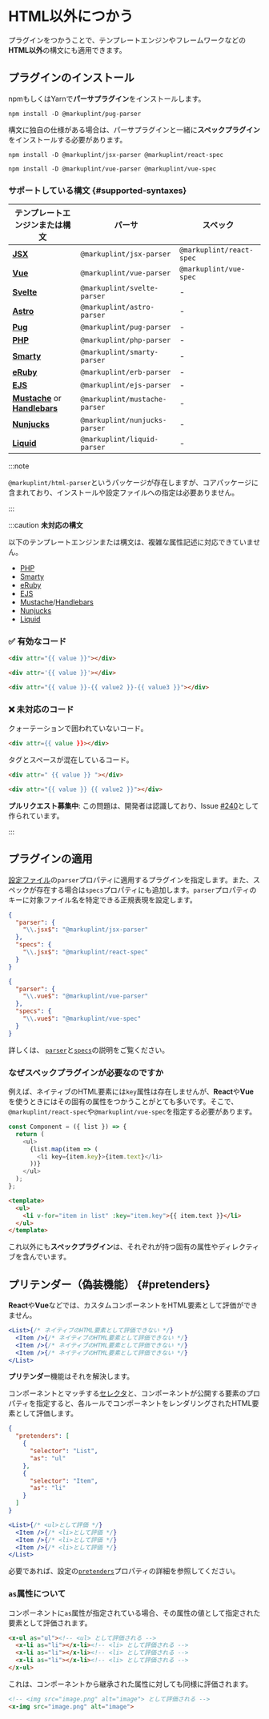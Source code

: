 # HTML以外につかう

プラグインをつかうことで、テンプレートエンジンやフレームワークなどの**HTML以外**の構文にも適用できます。

## プラグインのインストール

npmもしくはYarnで**パーサプラグイン**をインストールします。

```shell npm2yarn
npm install -D @markuplint/pug-parser
```

構文に独自の仕様がある場合は、パーサプラグインと一緒に**スペックプラグイン**をインストールする必要があります。

```shell npm2yarn
npm install -D @markuplint/jsx-parser @markuplint/react-spec
```

```shell npm2yarn
npm install -D @markuplint/vue-parser @markuplint/vue-spec
```

### サポートしている構文 {#supported-syntaxes}

| テンプレートエンジンまたは構文                                                             | パーサ                        | スペック                 |
| ------------------------------------------------------------------------------------------ | ----------------------------- | ------------------------ |
| [**JSX**](https://react.dev/learn/writing-markup-with-jsx)                                 | `@markuplint/jsx-parser`      | `@markuplint/react-spec` |
| [**Vue**](https://vuejs.org/)                                                              | `@markuplint/vue-parser`      | `@markuplint/vue-spec`   |
| [**Svelte**](https://svelte.dev/)                                                          | `@markuplint/svelte-parser`   | -                        |
| [**Astro**](https://astro.build/)                                                          | `@markuplint/astro-parser`    | -                        |
| [**Pug**](https://pugjs.org/)                                                              | `@markuplint/pug-parser`      | -                        |
| [**PHP**](https://www.php.net/)                                                            | `@markuplint/php-parser`      | -                        |
| [**Smarty**](https://www.smarty.net/)                                                      | `@markuplint/smarty-parser`   | -                        |
| [**eRuby**](https://docs.ruby-lang.org/en/master/ERB.html)                                 | `@markuplint/erb-parser`      | -                        |
| [**EJS**](https://ejs.co/)                                                                 | `@markuplint/ejs-parser`      | -                        |
| [**Mustache**](https://mustache.github.io/) or [**Handlebars**](https://handlebarsjs.com/) | `@markuplint/mustache-parser` | -                        |
| [**Nunjucks**](https://mozilla.github.io/nunjucks/)                                        | `@markuplint/nunjucks-parser` | -                        |
| [**Liquid**](https://liquidjs.com/)                                                        | `@markuplint/liquid-parser`   | -                        |

:::note

`@markuplint/html-parser`というパッケージが存在しますが、コアパッケージに含まれており、インストールや設定ファイルへの指定は必要ありません。

:::

:::caution **未対応の構文**

以下のテンプレートエンジンまたは構文は、複雑な属性記述に対応できていません。

- [PHP](https://www.php.net/)
- [Smarty](https://www.smarty.net/)
- [eRuby](https://docs.ruby-lang.org/en/master/ERB.html)
- [EJS](https://ejs.co/)
- [Mustache](https://mustache.github.io/)/[Handlebars](https://handlebarsjs.com/)
- [Nunjucks](https://mozilla.github.io/nunjucks/)
- [Liquid](https://liquidjs.com/)

### ✅ 有効なコード

```html
<div attr="{{ value }}"></div>
```

<!-- prettier-ignore-start -->
```html
<div attr='{{ value }}'></div>
```
<!-- prettier-ignore-end -->

```html
<div attr="{{ value }}-{{ value2 }}-{{ value3 }}"></div>
```

### ❌ 未対応のコード

クォーテーションで囲われていないコード。

<!-- prettier-ignore-start -->
```html
<div attr={{ value }}></div>
```
<!-- prettier-ignore-end -->

タグとスペースが混在しているコード。

```html
<div attr=" {{ value }} "></div>
```

```html
<div attr="{{ value }} {{ value2 }}"></div>
```

**プルリクエスト募集中**: この問題は、開発者は認識しており、Issue [#240](https://github.com/markuplint/markuplint/issues/240)として作られています。

:::

## プラグインの適用

[設定ファイル](/docs/configuration)の`parser`プロパティに適用するプラグインを指定します。また、スペックが存在する場合は`specs`プロパティにも追加します。`parser`プロパティのキーに対象ファイル名を特定できる正規表現を設定します。

```json class=config title="Reactでつかう"
{
  "parser": {
    "\\.jsx$": "@markuplint/jsx-parser"
  },
  "specs": {
    "\\.jsx$": "@markuplint/react-spec"
  }
}
```

```json class=config title="Vueでつかう"
{
  "parser": {
    "\\.vue$": "@markuplint/vue-parser"
  },
  "specs": {
    "\\.vue$": "@markuplint/vue-spec"
  }
}
```

詳しくは、 [`parser`](/docs/configuration/properties#parser)と[`specs`](/docs/configuration/properties#specs)の説明をご覧ください。

### なぜスペックプラグインが必要なのですか

例えば、ネイティブのHTML要素には`key`属性は存在しませんが、**React**や**Vue**を使うときにはその固有の属性をつかうことがとても多いです。そこで、`@markuplint/react-spec`や`@markuplint/vue-spec`を指定する必要があります。

```js
const Component = ({ list }) => {
  return (
    <ul>
      {list.map(item => (
        <li key={item.key}>{item.text}</li>
      ))}
    </ul>
  );
};
```

```html
<template>
  <ul>
    <li v-for="item in list" :key="item.key">{{ item.text }}</li>
  </ul>
</template>
```

これ以外にも**スペックプラグイン**は、それぞれが持つ固有の属性やディレクティブを含んでいます。

## プリテンダー（偽装機能） {#pretenders}

**React**や**Vue**などでは、カスタムコンポーネントをHTML要素として評価ができません。

<!-- prettier-ignore-start -->
```jsx
<List>{/* ネイティブのHTML要素として評価できない */}
  <Item />{/* ネイティブのHTML要素として評価できない */}
  <Item />{/* ネイティブのHTML要素として評価できない */}
  <Item />{/* ネイティブのHTML要素として評価できない */}
</List>
```
<!-- prettier-ignore-end -->

**プリテンダー**機能はそれを解決します。

コンポーネントとマッチする[セレクタ](./selectors)と、コンポーネントが公開する要素のプロパティを指定すると、各ルールでコンポーネントをレンダリングされたHTML要素として評価します。

```json class=config
{
  "pretenders": [
    {
      "selector": "List",
      "as": "ul"
    },
    {
      "selector": "Item",
      "as": "li"
    }
  ]
}
```

<!-- prettier-ignore-start -->
```jsx
<List>{/* <ul>として評価 */}
  <Item />{/* <li>として評価 */}
  <Item />{/* <li>として評価 */}
  <Item />{/* <li>として評価 */}
</List>
```
<!-- prettier-ignore-end -->

必要であれば、設定の[`pretenders`](/docs/configuration/properties#pretenders)プロパティの詳細を参照してください。

### `as`属性について

コンポーネントに`as`属性が指定されている場合、その属性の値として指定された要素として評価されます。

<!-- prettier-ignore-start -->
```html
<x-ul as="ul"><!-- <ul> として評価される -->
  <x-li as="li"></x-li><!-- <li> として評価される -->
  <x-li as="li"></x-li><!-- <li> として評価される -->
  <x-li as="li"></x-li><!-- <li> として評価される -->
</x-ul>
```
<!-- prettier-ignore-end -->

これは、コンポーネントから継承された属性に対しても同様に評価されます。

<!-- prettier-ignore-start -->
```html
<!-- <img src="image.png" alt="image"> として評価される -->
<x-img src="image.png" alt="image">
```
<!-- prettier-ignore-end -->
